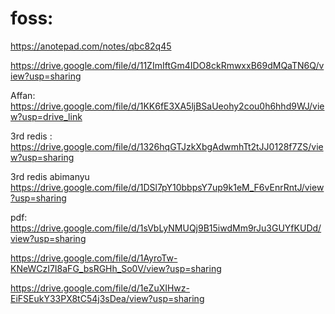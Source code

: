 # foss:

https://anotepad.com/notes/qbc82q45


https://drive.google.com/file/d/11ZImIftGm4IDO8ckRmwxxB69dMQaTN6Q/view?usp=sharing

Affan: 
https://drive.google.com/file/d/1KK6fE3XA5ljBSaUeohy2cou0h6hhd9WJ/view?usp=drive_link

3rd redis : 
https://drive.google.com/file/d/1326hqGTJzkXbgAdwmhTt2tJJ0128f7ZS/view?usp=sharing

3rd redis abimanyu
https://drive.google.com/file/d/1DSl7pY10bbpsY7up9k1eM_F6vEnrRntJ/view?usp=sharing

pdf:
https://drive.google.com/file/d/1sVbLyNMUQj9B15iwdMm9rJu3GUYfKUDd/view?usp=sharing


https://drive.google.com/file/d/1AyroTw-KNeWCzI7I8aFG_bsRGHh_So0V/view?usp=sharing

https://drive.google.com/file/d/1eZuXIHwz-EiFSEukY33PX8tC54j3sDea/view?usp=sharing

